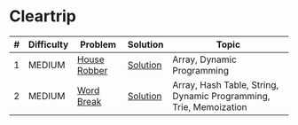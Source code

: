 # Cleartrip

| # | Difficulty | Problem | Solution | Topic |
|---|------------|---------|----------|--------|
| 1 | MEDIUM | [House Robber](https://leetcode.com/problems/house-robber) | [Solution](../coding/algorithms/DynamicProgramming.java) | Array, Dynamic Programming |
| 2 | MEDIUM | [Word Break](https://leetcode.com/problems/word-break) | [Solution](../coding/algorithms/RecursionWordBreak.java) | Array, Hash Table, String, Dynamic Programming, Trie, Memoization |
